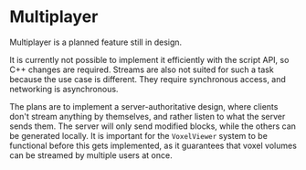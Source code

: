 # Multiplayer

Multiplayer is a planned feature still in design.

It is currently not possible to implement it efficiently with the script API, so C++ changes are required. Streams are also not suited for such a task because the use case is different. They require synchronous access, and networking is asynchronous.

The plans are to implement a server-authoritative design, where clients don't stream anything by themselves, and rather listen to what the server sends them. The server will only send modified blocks, while the others can be generated locally.
It is important for the `VoxelViewer` system to be functional before this gets implemented, as it guarantees that voxel volumes can be streamed by multiple users at once.
